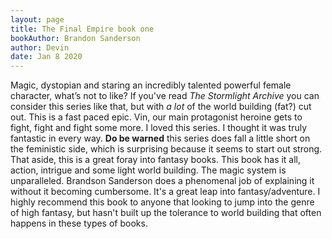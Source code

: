 ```yaml
---
layout: page
title: The Final Empire book one
bookAuthor: Brandon Sanderson
author: Devin 
date: Jan 8 2020
---  
```

  Magic, dystopian and staring an incredibly talented powerful female character, what’s not to like? If you've read *The Stormlight Archive* you can consider this series like that, but with *a lot* of the world building (fat?) cut out. This is a fast paced epic. Vin, our main protagonist heroine gets to fight, fight and fight some more. I loved this series. I thought it was truly fantastic in every way. **Do be warned** this series does fall a little short on the feministic side, which is surprising because it seems to start out strong. That aside, this is a great foray into fantasy books. This book has it all, action, intrigue and some light world building. The magic system is unparalleled. Brandson Sanderson does a phenomenal job of explaining it without it becoming cumbersome. It's a great leap into fantasy/adventure. I highly recommend this book to anyone that looking to jump into the genre of high fantasy, but hasn't built up the tolerance to world building that often happens in these types of books.
